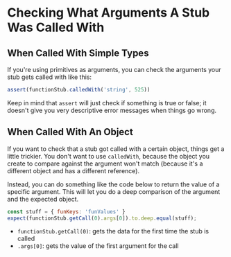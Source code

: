 # Checking What Arguments A Stub Was Called With

## When Called With Simple Types

If you're using primitives as arguments, you can check the arguments your stub gets called with like this:

```javascript
assert(functionStub.calledWith('string', 525))
```

Keep in mind that `assert` will just check if something is true or false; it doesn't give you very descriptive error messages when things go wrong.

## When Called With An Object

If you want to check that a stub got called with a certain object, things get a little trickier. You don't want to use `calledWith`, because the object you create to compare against the argument won't match (because it's a different object and has a different reference).

Instead, you can do something like the code below to return the value of a specific argument. This will let you do a deep comparison of the argument and the expected object.

```javascript
const stuff = { funKeys: 'funValues' }
expect(functionStub.getCall(0).args[0]).to.deep.equal(stuff);
```

* `functionStub.getCall(0)`: gets the data for the first time the stub is called
* `.args[0]`: gets the value of the first argument for the call